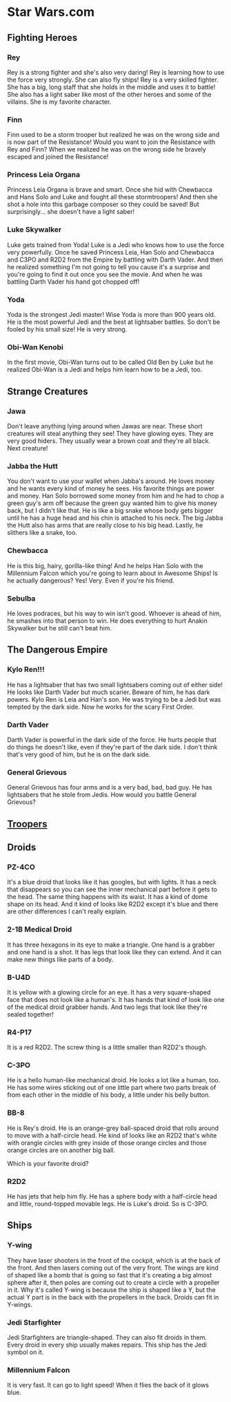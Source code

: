 # Star Wars.com

## Fighting Heroes

### Rey

Rey is a strong fighter and she's also very daring! Rey is learning how to use the force very strongly. She can also fly ships! Rey is a very skilled fighter. She has a big, long staff that she holds in the middle and uses it to battle! She also has a light saber like most of the other heroes and some of the villains. She is my favorite character.

### Finn

Finn used to be a storm trooper but realized he was on the wrong side and is now part of the Resistance! Would you want to join the Resistance with Rey and Finn? When we realized he was on the wrong side he bravely escaped and joined the Resistance!

### Princess Leia Organa

Princess Leia Organa is brave and smart. Once she hid with Chewbacca and Hans Solo and Luke and fought all these stormtroopers! And then she shot a hole into this garbage composer so they could be saved! But surprisingly... she doesn't have a light saber!

### Luke Skywalker

Luke gets trained from Yoda! Luke is a Jedi who knows how to use the force very powerfully. Once he saved Princess Leia, Han Solo and Chewbacca and C3PO and R2D2 from the Empire by battling with Darth Vader. And then he realized something I'm not going to tell you cause it's a surprise and you're going to find it out once you see the movie. And when he was battling Darth Vader his hand got chopped off!

### Yoda

Yoda is the strongest Jedi master! Wise Yoda is more than 900 years old. He is the most powerful Jedi and the best at lightsaber battles. So don't be fooled by his small size! He is very strong.

### Obi-Wan Kenobi

In the first movie, Obi-Wan turns out to be called Old Ben by Luke but he realized Obi-Wan is a Jedi and helps him learn how to be a Jedi, too.

## Strange Creatures

### Jawa

Don't leave anything lying around when Jawas are near. These short creatures will steal anything they see! They have glowing eyes. They are very good hiders. They usually wear a brown coat and they're all black. Next creature!

### Jabba the Hutt

You don't want to use your wallet when Jabba's around. He loves money and he wants every kind of money he sees. His favorite things are power and money. Han Solo borrowed some money from him and he had to chop a green guy's arm off because the green guy wanted him to give his money back, but I didn't like that. He is like a big snake whose body gets bigger until he has a huge head and his chin is attached to his neck. The big Jabba the Hutt also has arms that are really close to his big head. Lastly, he slithers like a snake, too.

### Chewbacca

He is this big, hairy, gorilla-like thing! And he helps Han Solo with the Millennium Falcon which you're going to learn about in Awesome Ships! Is he actually dangerous? Yes! Very. Even if you're his friend.

### Sebulba

He loves podraces, but his way to win isn't good. Whoever is ahead of him, he smashes into that person to win. He does everything to hurt Anakin Skywalker but he still can't beat him.

## The Dangerous Empire

### Kylo Ren!!!

He has a lightsaber that has two small lightsabers coming out of either side! He looks like Darth Vader but much scarier. Beware of him, he has dark powers. Kylo Ren is Leia and Han's son. He was trying to be a Jedi but was tempted by the dark side. Now he works for the scary First Order.

### Darth Vader

Darth Vader is powerful in the dark side of the force. He hurts people that do things he doesn't like, even if they're part of the dark side. I don't think that's very good of him, but he is on the dark side.

### General Grievous

General Grievous has four arms and is a very bad, bad, bad guy. He has lightsabers that he stole from Jedis. How would you battle General Grievous?

## [Troopers](troopers.html)

## Droids

### PZ-4CO

It's a blue droid that looks like it has googles, but with lights. It has a neck that disappears so you can see the inner mechanical part before it gets to the head. The same thing happens with its waist. It has a kind of dome shape on its head. And it kind of looks like R2D2 except it's blue and there are other differences I can't really explain.

### 2-1B Medical Droid

It has three hexagons in its eye to make a triangle. One hand is a grabber and one hand is a shot. It has legs that look like they can extend. And it can make new things like parts of a body.

### B-U4D

It is yellow with a glowing circle for an eye. It has a very square-shaped face that does not look like a human's. It has hands that kind of look like one of the medical droid grabber hands. And two legs that look like they're sealed together!

### R4-P17

It is a red R2D2. The screw thing is a little smaller than R2D2's though.

### C-3PO

He is a hello human-like mechanical droid. He looks a lot like a human, too. He has some wires sticking out of one little part where two parts break of from each other in the middle of his body, a little under his belly button.

### BB-8

He is Rey's droid. He is an orange-grey ball-spaced droid that rolls around to move with a half-circle head. He kind of looks like an R2D2 that's white with orangle circles with grey inside of those orange circles and those orange circles are on another big ball.

Which is your favorite droid?

### R2D2

He has jets that help him fly. He has a sphere body with a half-circle head and little, round-topped movable legs. He is Luke's droid. So is C-3PO.

## Ships

### Y-wing

They have laser shooters in the front of the cockpit, which is at the back of the front. And then lasers coming out of the very front. The wings are kind of shaped like a bomb that is going so fast that it's creating a big almost sphere after it, then poles are coming out to create a circle with a propeller in it. Why it's called Y-wing is because the ship is shaped like a Y, but the actual Y part is in the back with the propellers in the back. Droids can fit in Y-wings.

### Jedi Starfighter

Jedi Starfighters are triangle-shaped. They can also fit droids in them. Every droid in every ship usually makes repairs. This ship has the Jedi symbol on it.

### Millennium Falcon

It is very fast. It can go to light speed! When it flies the back of it glows blue.

